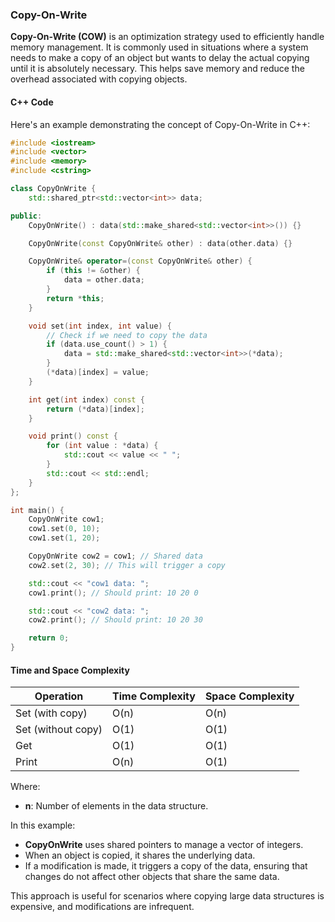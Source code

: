 ### Copy-On-Write

**Copy-On-Write (COW)** is an optimization strategy used to efficiently handle memory management. It is commonly used in situations where a system needs to make a copy of an object but wants to delay the actual copying until it is absolutely necessary. This helps save memory and reduce the overhead associated with copying objects.

#### C++ Code

Here's an example demonstrating the concept of Copy-On-Write in C++:

```cpp
#include <iostream>
#include <vector>
#include <memory>
#include <cstring>

class CopyOnWrite {
    std::shared_ptr<std::vector<int>> data;

public:
    CopyOnWrite() : data(std::make_shared<std::vector<int>>()) {}

    CopyOnWrite(const CopyOnWrite& other) : data(other.data) {}

    CopyOnWrite& operator=(const CopyOnWrite& other) {
        if (this != &other) {
            data = other.data;
        }
        return *this;
    }

    void set(int index, int value) {
        // Check if we need to copy the data
        if (data.use_count() > 1) {
            data = std::make_shared<std::vector<int>>(*data);
        }
        (*data)[index] = value;
    }

    int get(int index) const {
        return (*data)[index];
    }

    void print() const {
        for (int value : *data) {
            std::cout << value << " ";
        }
        std::cout << std::endl;
    }
};

int main() {
    CopyOnWrite cow1;
    cow1.set(0, 10);
    cow1.set(1, 20);

    CopyOnWrite cow2 = cow1; // Shared data
    cow2.set(2, 30); // This will trigger a copy

    std::cout << "cow1 data: ";
    cow1.print(); // Should print: 10 20 0

    std::cout << "cow2 data: ";
    cow2.print(); // Should print: 10 20 30

    return 0;
}
```

#### Time and Space Complexity


| Operation           | Time Complexity | Space Complexity |
|---------------------|-----------------|------------------|
| Set (with copy)     | O(n)            | O(n)             |
| Set (without copy)  | O(1)            | O(1)             |
| Get                 | O(1)            | O(1)             |
| Print               | O(n)            | O(1)             |

Where:
- **n**: Number of elements in the data structure.


In this example:
- **CopyOnWrite** uses shared pointers to manage a vector of integers. 
- When an object is copied, it shares the underlying data.
- If a modification is made, it triggers a copy of the data, ensuring that changes do not affect other objects that share the same data.

This approach is useful for scenarios where copying large data structures is expensive, and modifications are infrequent.
